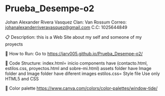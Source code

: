 # Prueba_Desempe-o2
Johan Alexander Rivera Vasquez
Clan: Van Rossum
Correo: johanalexanderriveravasquez@gmail.com
C.C: 1025644849

📋 Description: this is a Web Site about my self and someone of my proyects

🚀 How to Run: Go to https://jarv005.github.io/Prueba_Desempe-o2/

🧱 Code Structure:
index.html= inicio
components have (contacto.html, estilos.css, proyectos.html and sobre-mi.html)
assets folder  have Image folder and Image folder have diferent images
estilos.css= Style file
Use only HTML5 and CSS

🎨 Color palette
https://www.canva.com/colors/color-palettes/window-tide/


